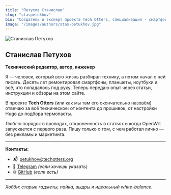 ```yaml
---
title: "Петухов Станислав"
slug: "staspetukhov"
bio: "Создатель и эксперт проекта Tech Otters, специализация - смартфоны"
image: "/images/authors/stas-petukhov.jpg"
---
```


![Станислав Петухов](/img/participants/stanislav.jpg)

## Станислав Петухов  
**Технический редактор, автор, инженер**

Я — человек, который всю жизнь разбирал технику, а потом начал о ней писать. Десять лет ремонтировал смартфоны, планшеты, ноутбуки и всё, что попадалось под руку. Теперь передаю опыт через статьи, инструкции и обзоры на этом сайте.

В проекте **Tech Otters** (или как мы там его окончательно назовём) отвечаю за всё техническое: от контента до прошивок, от настройки Hugo до подбора термопасты.

Люблю порядок в проводах, откровенность в статьях и когда OpenWrt запускается с первого раза. Пишу только о том, с чем работал лично — без рекламы и маркетинга.

---

**Контакты:**

- 📬 [petukhov@techotters.org](mailto:petukhov@techotters.org)  
- 💬 [Telegram](https://t.me/your_username_here) *(если хочешь указать)*  
- 🌐 [GitHub](https://github.com/yourusername) *(если есть)*

---

_Хобби: старые гаджеты, пайка, выдры и идеальный white-balance._
